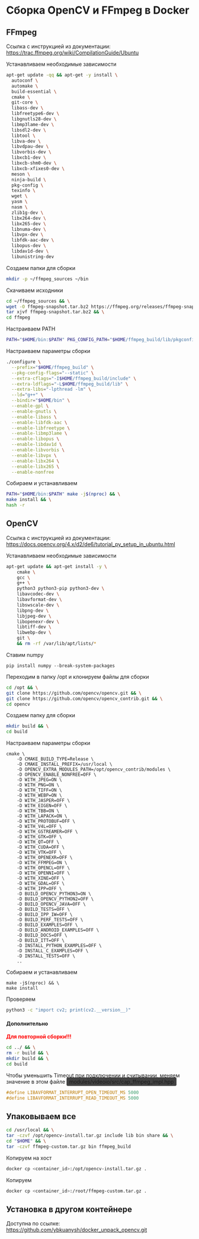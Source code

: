 # Сборка OpenCV и FFmpeg в Docker

## FFmpeg
Ссылка с инструкцией из документации: https://trac.ffmpeg.org/wiki/CompilationGuide/Ubuntu

Устанавливаем необходимые зависимости
```bash
apt-get update -qq && apt-get -y install \
  autoconf \
  automake \
  build-essential \
  cmake \
  git-core \
  libass-dev \
  libfreetype6-dev \
  libgnutls28-dev \
  libmp3lame-dev \
  libsdl2-dev \
  libtool \
  libva-dev \
  libvdpau-dev \
  libvorbis-dev \
  libxcb1-dev \
  libxcb-shm0-dev \
  libxcb-xfixes0-dev \
  meson \
  ninja-build \
  pkg-config \
  texinfo \
  wget \
  yasm \
  nasm \
  zlib1g-dev \
  libx264-dev \
  libx265-dev \
  libnuma-dev \
  libvpx-dev \
  libfdk-aac-dev \
  libopus-dev \
  libdav1d-dev \
  libunistring-dev
```
Создаем папки для сборки
```bash
mkdir -p ~/ffmpeg_sources ~/bin
```
Скачиваем исходники
```bash
cd ~/ffmpeg_sources && \
wget -O ffmpeg-snapshot.tar.bz2 https://ffmpeg.org/releases/ffmpeg-snapshot.tar.bz2 && \
tar xjvf ffmpeg-snapshot.tar.bz2 && \
cd ffmpeg
```
Настраиваем PATH
```bash
PATH="$HOME/bin:$PATH" PKG_CONFIG_PATH="$HOME/ffmpeg_build/lib/pkgconfig"
```
Настраиваем параметры сборки
```bash
./configure \
  --prefix="$HOME/ffmpeg_build" \
  --pkg-config-flags="--static" \
  --extra-cflags="-I$HOME/ffmpeg_build/include" \
  --extra-ldflags="-L$HOME/ffmpeg_build/lib" \
  --extra-libs="-lpthread -lm" \
  --ld="g++" \
  --bindir="$HOME/bin" \
  --enable-gpl \
  --enable-gnutls \
  --enable-libass \
  --enable-libfdk-aac \
  --enable-libfreetype \
  --enable-libmp3lame \
  --enable-libopus \
  --enable-libdav1d \
  --enable-libvorbis \
  --enable-libvpx \
  --enable-libx264 \
  --enable-libx265 \
  --enable-nonfree
```
Собираем и устанавливаем
```bash
PATH="$HOME/bin:$PATH" make -j$(nproc) && \
make install && \
hash -r
```

## OpenCV
Ссылка с инструкцией из документации: https://docs.opencv.org/4.x/d2/de6/tutorial_py_setup_in_ubuntu.html

Устанавливаем необходимые зависимости
```bash
apt-get update && apt-get install -y \
    cmake \
    gcc \
    g++ \
    python3 python3-pip python3-dev \
    libavcodec-dev \
    libavformat-dev \
    libswscale-dev \
    libpng-dev \
    libjpeg-dev \
    libopenexr-dev \
    libtiff-dev \
    libwebp-dev \
    git \
    && rm -rf /var/lib/apt/lists/*
```
Ставим numpy
```
pip install numpy --break-system-packages
```
Переходим в папку /opt и клонируем файлы для сборки
```bash
cd /opt && \
git clone https://github.com/opencv/opencv.git && \
git clone https://github.com/opencv/opencv_contrib.git && \
cd opencv
```
Создаем папку для сборки
```bash
mkdir build && \
cd build
```
Настраиваем параметры сборки
```shell
cmake \
	-D CMAKE_BUILD_TYPE=Release \
    -D CMAKE_INSTALL_PREFIX=/usr/local \
    -D OPENCV_EXTRA_MODULES_PATH=/opt/opencv_contrib/modules \
    -D OPENCV_ENABLE_NONFREE=OFF \
    -D WITH_JPEG=ON \
    -D WITH_PNG=ON \
    -D WITH_TIFF=ON \
    -D WITH_WEBP=ON \
    -D WITH_JASPER=OFF \
    -D WITH_EIGEN=OFF \
    -D WITH_TBB=ON \
    -D WITH_LAPACK=ON \
    -D WITH_PROTOBUF=OFF \
    -D WITH_V4L=OFF \
    -D WITH_GSTREAMER=OFF \
    -D WITH_GTK=OFF \
    -D WITH_QT=OFF \
    -D WITH_CUDA=OFF \
    -D WITH_VTK=OFF \
    -D WITH_OPENEXR=OFF \
    -D WITH_FFMPEG=ON \
    -D WITH_OPENCL=OFF \
    -D WITH_OPENNI=OFF \
    -D WITH_XINE=OFF \
    -D WITH_GDAL=OFF \
    -D WITH_IPP=OFF \
    -D BUILD_OPENCV_PYTHON3=ON \
    -D BUILD_OPENCV_PYTHON2=OFF \
    -D BUILD_OPENCV_JAVA=OFF \
    -D BUILD_TESTS=OFF \
    -D BUILD_IPP_IW=OFF \
    -D BUILD_PERF_TESTS=OFF \
    -D BUILD_EXAMPLES=OFF \
    -D BUILD_ANDROID_EXAMPLES=OFF \
    -D BUILD_DOCS=OFF \
    -D BUILD_ITT=OFF \
    -D INSTALL_PYTHON_EXAMPLES=OFF \
    -D INSTALL_C_EXAMPLES=OFF \
    -D INSTALL_TESTS=OFF \
    ..
```
Собираем и устанавливаем
```shell
make -j$(nproc) && \
make install
```
Проверяем
```bash
python3 -c "import cv2; print(cv2.__version__)"
```
#### Дополнительно
<span style="color:#f00">**Для повторной сборки!!!**</span>
```bash
cd ../ && \
rm -r build && \
mkdir build && \
cd build
```
Чтобы уменьшить Timeout при подключении и считывании, меняем значение в этом файле 
<span style="background-color:#424242; border:1px solid #424242; padding:2px 6px; border-radius:4px;">
modules/videoio/src/cap_ffmpeg_impl.hpp
</span>
```cpp 
#define LIBAVFORMAT_INTERRUPT_OPEN_TIMEOUT_MS 5000
#define LIBAVFORMAT_INTERRUPT_READ_TIMEOUT_MS 5000
```

## Упаковываем все
```bash
cd /usr/local && \
tar -czvf /opt/opencv-install.tar.gz include lib bin share && \
cd "$HOME" && \
tar -czvf ffmpeg-custom.tar.gz bin ffmpeg_build
```
Копируем на хост
```bash
docker cp <container_id>:/opt/opencv-install.tar.gz .
```
Копируем
```bash
docker cp <container_id>:/root/ffmpeg-custom.tar.gz .
```

## Установка в другом контейнере
Доступна по ссылке:
https://github.com/ybkuanysh/docker_unpack_opencv.git